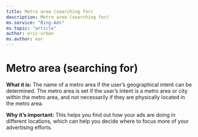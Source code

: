 ```yaml
---
title: Metro area (searching for)
description: Metro area (searching for)
ms.service: "Bing-Ads"
ms.topic: "article"
author: eric-urban
ms.author: eur
---
```


# Metro area (searching for)

**What it is:**    The name of a metro area if the user’s geographical intent can be determined. The metro area is set if the user’s intent is a metro area or city within the metro area, and not necessarily if they are physically located in the metro area.

**Why it’s important:**    This helps you find out how your ads are doing in different locations, which can help you decide where to focus more of your advertising efforts.


